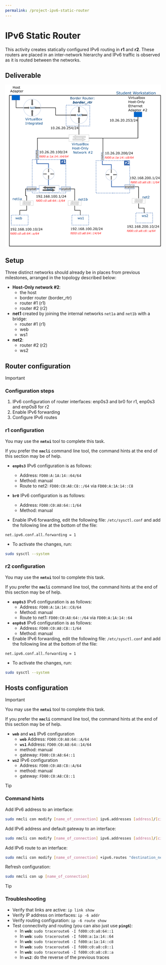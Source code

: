 ```yaml
---
permalink: /project-ipv6-static-router
---
```


# IPv6 Static Router


This activity creates statically configured IPv6 routing in __r1__ and __r2__. These routers are placed in an inter-network hierarchy and IPv6 traffic is observed as it is routed between the networks.

## Deliverable

![image](../img/project/static_router_ipv6.png)

## Setup

Three distinct networks should already be in places from previous milestones, arranged in the topology described below:

- __Host-Only network #2__:
  - the host
  - border router (border_rtr)
  - router #1 (r1)
  - router #2 (r2)
- __net1__ created by joining the internal networks `net1a` and `net1b` with a bridge:
  - router #1 (r1)
  - web
  - ws1
- __net2__:
  - router #2 (r2)
  - ws2

## Router configuration

> [!IMPORTANT]
> 
> ### Configuration steps
> 
> 1. IPv6 configuration of router interfaces: enp0s3 and br0 for r1, enp0s3 and enp0s8 for r2
> 2. Enable IPv6 forwarding
> 3. Configure IPv6 routes
> 
> ### r1 configuration
> 
> You may use the **`nmtui`** tool to complete this task.
> 
> If you prefer the **`nmcli`** command line tool, the command hints at the end of this section may be of help.
> 
> - **`enp0s3`** IPv6 configuration is as follows:
>   - Address: `FD00:A:1A:14::64/64`
>   - Method: manual
>   - Route to net2: `FD00:C0:A8:C8::/64` via `FD00:A:1A:14::C8`
> 
> - **`br0`** IPv6 configuration is as follows:
>   - Address: `FD00:C0:A8:64::1/64`
>   - Method: manual
> 
> - Enable IPv6 forwarding, edit the following file: `/etc/sysctl.conf` and add the following line at the bottom of the file: 
> 
> ```text
> net.ipv6.conf.all.forwarding = 1
> ```
>
> - To activate the changes, run:
>  
> ```bash
> sudo sysctl --system
> ```
>
> ### r2 configuration
> 
> You may use the **`nmtui`** tool to complete this task.
>
> If you prefer the **`nmcli`** command line tool, the command hints at the end of this section may be of help.
> 
> - **`enp0s3`** IPv6 configuration is as follows:
>   - Address: `FD00:A:1A:14::C8/64`
>   - Method: manual
>   - Route to net1: `FD00:C0:A8:64::/64` via `FD00:A:1A:14::64`
> - **`enp0s8`** IPv6 configuration is as follows:
>   - Address: `FD00:C0:A8:C8::1/64`
>   - Method: manual
> - Enable IPv6 forwarding, edit the following file: `/etc/sysctl.conf` and add the following line at the bottom of the file: 
> 
> ```text
> net.ipv6.conf.all.forwarding = 1
> ```
>
> - To activate the changes, run:
>  
> ```bash
> sudo sysctl --system
> ```

## Hosts configuration

> [!IMPORTANT]
> 
> You may use the **`nmtui`** tool to complete this task.
> 
> If you prefer the **`nmcli`** command line tool, the command hints at the end of this section may be of help.
> 
> - **`web`** and **`ws1`** IPv6 configuration
>   - **`web`** Address: `FD00:C0:A8:64::A/64`
>   - **`ws1`** Address: `FD00:C0:A8:64::14/64`
>   - method: manual
>   - gateway: `FD00:C0:A8:64::1`
> - **`ws2`** IPv6 configuration
>   - Address: `FD00:C0:A8:C8::A/64`
>   - method: manual
>   - gateway: `FD00:C0:A8:C8::1`

> [!TIP]
> 
> ### Command hints
>
> Add IPv6 address to an interface:
> 
> ```bash 
> sudo nmcli con modify [name_of_connection] ipv6.addresses [address]/[cidr] ipv6.method manual
> ```
> 
> Add IPv6 address and default gateway to an interface:
> 
> ```bash
> sudo nmcli con modify [name_of_connection] ipv6.addresses [address]/[cidr] ipv6.method manual ipv6.gateway default_gateway_addr
> ```
> 
> Add IPv6 route to an interface:
> 
> ```bash 
> sudo nmcli con modify [name_of_connection] +ipv6.routes "destination_netID next_hop"
> ```
> 
> Refresh configuration:
> 
> ```bash
> sudo nmcli con up [name_of_connection]
> ```

> [!TIP]
> 
> ### Troubleshooting
> 
> - Verify that links are active: `ip link show`
> - Verify IP address on interfaces: `ip -6 addr`
> - Verify routing configuration: `ip -6 route show`
> - Test connectivity and routing (you can also just use **`ping6`**):
>   - In **`web`**: `sudo traceroute6 -I fd00:c0:a8:64::1`
>   - In **`web`**: `sudo traceroute6 -I fd00:a:1a:14::64`
>   - In **`web`**: `sudo traceroute6 -I fd00:a:1a:14::c8`
>   - In **`web`**: `sudo traceroute6 -I fd00:c0:a8:c8::1`
>   - In **`web`**: `sudo traceroute6 -I fd00:c0:a8:c8::a`
>   - In **`ws2`**: do the reverse of the previous traces

